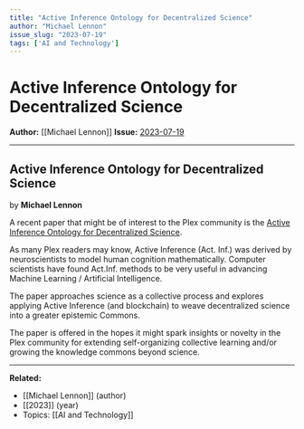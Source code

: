 ```yaml
---
title: "Active Inference Ontology for Decentralized Science"
author: "Michael Lennon"
issue_slug: "2023-07-19"
tags: ['AI and Technology']
---
```


# Active Inference Ontology for Decentralized Science

**Author:** [[Michael Lennon]]
**Issue:** [2023-07-19](https://plex.collectivesensecommons.org/2023-07-19/)

---

## Active Inference Ontology for Decentralized Science
by **Michael Lennon**

A recent paper that might be of interest to the Plex community is the [Active Inference Ontology for Decentralized Science](https://zenodo.org/record/7484994).

As many Plex readers may know, Active Inference (Act. Inf.) was derived by neuroscientists to model human cognition mathematically. Computer scientists have found Act.Inf. methods to be very useful in advancing Machine Learning / Artificial Intelligence.

The paper approaches science as a collective process and explores applying Active Inference (and blockchain) to weave decentralized science into a greater epistemic Commons.

The paper is offered in the hopes it might spark insights or novelty in the Plex community for extending self-organizing collective learning and/or growing the knowledge commons beyond science.

---

**Related:**
- [[Michael Lennon]] (author)
- [[2023]] (year)
- Topics: [[AI and Technology]]

